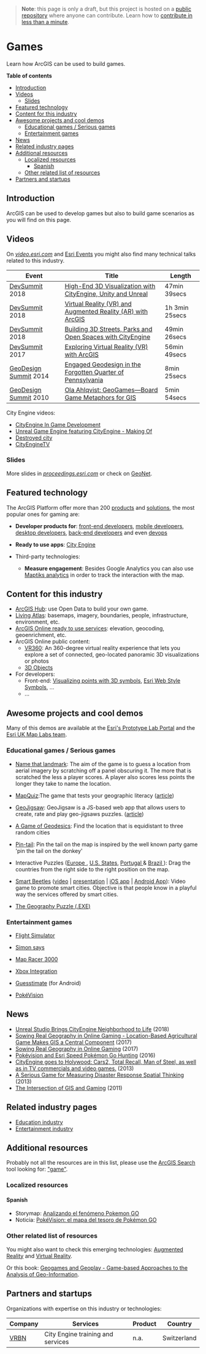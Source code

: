 > **Note**: this page is only a draft, but this project is hosted on a [public repository](https://github.com/hhkaos/awesome-arcgis) where anyone can contribute. Learn how to [contribute in less than a minute](https://github.com/hhkaos/awesome-arcgis/blob/master/CONTRIBUTING.md#contributions).

# Games

Learn how ArcGIS can be used to build games.

<!-- START doctoc generated TOC please keep comment here to allow auto update -->
<!-- DON'T EDIT THIS SECTION, INSTEAD RE-RUN doctoc TO UPDATE -->
**Table of contents**

- [Introduction](#introduction)
- [Videos](#videos)
  - [Slides](#slides)
- [Featured technology](#featured-technology)
- [Content for this industry](#content-for-this-industry)
- [Awesome projects and cool demos](#awesome-projects-and-cool-demos)
  - [Educational games / Serious games](#educational-games--serious-games)
  - [Entertainment games](#entertainment-games)
- [News](#news)
- [Related industry pages](#related-industry-pages)
- [Additional resources](#additional-resources)
  - [Localized resources](#localized-resources)
    - [Spanish](#spanish)
  - [Other related list of resources](#other-related-list-of-resources)
- [Partners and startups](#partners-and-startups)

<!-- END doctoc generated TOC please keep comment here to allow auto update -->

## Introduction

ArcGIS can be used to develop games but also to build game scenarios as you will find on this page.

## Videos

On [*video.esri.com*](https://www.esri.com/videos/search?q=INDUSTRY#?sortby=recent) and [Esri Events](https://www.youtube.com/channel/UC_yE3TatdZKAXvt_TzGJ6mw/search?query=INDUSTRY) you might also find many technical talks related to this industry.

|Event|Title|Length|
|---|---|---|
|[DevSummit](http://www.esri.com/events/devsummit) 2018|[High-End 3D Visualization with CityEngine, Unity and Unreal](https://www.youtube.com/watch?v=ToAPTfC4ITg)| 47min 39secs|
|[DevSummit](http://www.esri.com/events/devsummit) 2018|[Virtual Reality (VR) and Augmented Reality (AR) with ArcGIS](https://www.youtube.com/watch?v=ASIVJmlGNc8)|1h 3min 25secs
|[DevSummit](http://www.esri.com/events/devsummit) 2018|[Building 3D Streets, Parks and Open Spaces with CityEngine](https://www.youtube.com/watch?v=sO0iDzfsFU4)| 49min 26secs
|[DevSummit](http://www.esri.com/events/devsummit) 2017|[Exploring Virtual Reality (VR) with ArcGIS](https://www.youtube.com/watch?v=pdMtoGNdves)|56min 49secs
|[GeoDesign Summit](http://www.esri.com/events/geodesign-summit) 2014|[Engaged Geodesign in the Forgotten Quarter of Pennsylvania](https://www.youtube.com/watch?v=Y1vYM_BAYYE)|8min 25secs
|[GeoDesign Summit](http://www.esri.com/events/geodesign-summit) 2010| [Ola Ahlqvist: GeoGames—Board Game Metaphors for GIS](https://www.youtube.com/watch?v=Am2B2pHqeQI)| 5min 54secs

City Engine videos:

* [CityEngine In Game Development](https://www.youtube.com/watch?v=CepjEHI-sds)
* [Unreal Game Engine featuring CityEngine - Making Of](https://www.youtube.com/watch?v=HU2sWkCS600)
* [Destroyed city](http://www.esri.com/software/cityengine/industries/destroyed-city)
* [CityEngineTV](https://www.youtube.com/channel/UCq_4ineLg8X0_w6uqWcWxhQ)

### Slides

More slides in [*proceedings.esri.com*](https://www.google.es/search?q=site%3Aproceedings.esri.com+games) or check on [GeoNet](https://community.esri.com/content?query=INDUSTRY&filterID=all~objecttype~objecttype%5Bdocument%5D).

## Featured technology

The ArcGIS Platform offer more than 200 [products](../../../arcgis/products/README.md) and [solutions](https://solutions.arcgis.com/), the most popular ones for gaming are:

* **Developer products for**: [front-end developers](../../../front-end/README.md), [mobile developers](../../../mobile/README.md), [desktop developers](../../../desktop/README.md), [back-end developers](../../../back-end/README.md) and even [devops](../../../devops/README.md)

* **Ready to use apps**: [City Engine](../../../arcgis/products/city-engine/README.md)

* Third-party technologies:
    * **Measure engagement**: Besides Google Analytics you can also use [Maptiks analytics](https://maptiks.com/esri.html) in order to track the interaction with the map.

## Content for this industry

* [ArcGIS Hub](../../../arcgis/products/arcgis-hub/README.md): use Open Data to build your own game.
* [Living Atlas](../../../arcgis/products/living-atlas/README.md): basemaps, imagery, boundaries, people, infrastructure, environment, etc.
* [ArcGIS Online ready to use services](../../../arcgis/products/arcgis-online/rest-apis/ready-to-use-services/README.md): elevation, geocoding, geoenrichment, etc.
* ArcGIS Online public content:
    * [VR360](https://www.arcgis.com/home/search.html?q=typekeywords%3AVR360&t=content&start=1&sortOrder=desc&sortField=relevance): An 360-degree virtual reality experience that lets you explore a set of connected, geo-located panoramic 3D visualizations or photos
    * [3D Objects](https://www.arcgis.com/home/search.html?q=typekeywords%3A%223DObject%22&start=17&sortOrder=desc&sortField=relevance)
* For developers:
    * Front-end: [Visualizing points with 3D symbols](https://developers.arcgis.com/javascript/latest/guide/visualizing-points-3d/index.html), [Esri Web Style Symbols](https://developers.arcgis.com/javascript/latest/guide/esri-web-style-symbols/index.html), ...
    * ...

## Awesome projects and cool demos

Many of this demos are available at the [Esri's Prototype Lab Portal](https://maps.esri.com/portal/WebApps/index.html) and the [Esri UK Map Labs team](https://maplabs.github.io/).

### Educational games / Serious games

* [Name that landmark](https://github.com/maplabs/name-that-landmark): The aim of the game is to guess a location from aerial imagery by scratching off a panel obscuring it. The more that is scratched the less a player scores. A player also scores less points the longer they take to name the location.

* [MapQuiz](https://maps.esri.com/rc/quiz/index.html):The game that tests your geographic literacy ([article](https://community.esri.com/groups/applications-prototype-lab/blog/2014/11/17/map-quiz))

* [GeoJigsaw](https://maps.esri.com/rc/puzzle2/index.html): GeoJigsaw is a JS-based web app that allows users to create, rate and play geo-jigsaws puzzles. ([article](https://community.esri.com/groups/applications-prototype-lab/blog/2014/11/18/geojigsaw/))

* [A Game of Geodesics](https://maps.esri.com/jg/GeodesicsGame/index.html): Find the location that is equidistant to three random cities

* [Pin-tail](http://bit.ly/2lbwiuv): Pin the tail on the map is inspired by the well known party game 'pin the tail on the donkey'

* Interactive Puzzles ([Europe ](http://thinkmaps.github.io/Puzzle/index_en.html), [U.S. States](http://thinkmaps.net/puzzleus/index.html), [Portugal ](http://62.28.34.124/PuzzlePortugal/index_en.html) & [Brazil ](https://github.com/ezequias/PuzzleBrazil)): Drag the countries from the right side to the right position on the map.

* [Smart Beetles](https://www.slideshare.net/francisuji/esri-spain-conference-are-you-a-smart-citizen-try-smart-beetles) ([video](https://youtu.be/Ld0FHEItTh0?t=2m2s) | [presentation](https://www.youtube.com/watch?v=20prHlu4cvc) | [iOS app](https://www.youtube.com/redirect?q=http%3A%2F%2Fsmartbeetles.com%2Fios&v=Ld0FHEItTh0&event=video_description&redir_token=w0N0hx7XwfAd-kW7uXuX0AmQYRN8MTUyOTc1MzA4MkAxNTI5NjY2Njgy) | [Android App](https://www.youtube.com/redirect?q=http%3A%2F%2Fsmartbeetles.com%2Fandroid&v=Ld0FHEItTh0&event=video_description&redir_token=w0N0hx7XwfAd-kW7uXuX0AmQYRN8MTUyOTc1MzA4MkAxNTI5NjY2Njgy)): Video game to promote smart cities. Objective is that people know in a playful way the services offered by smart cities.

* [The Geography Puzzle (.EXE)](https://support.esri.com/en/download/605)

### Entertainment games

* [Flight Simulator](https://maps.esri.com/rc/simulator/index.html)

* [Simon says](https://htmlpreview.github.io/?https://github.com/maplabs/simon/blob/master/index.html)

* [Map Racer 3000](http://esriuk.com/mapracer)

* [Xbox Integration](https://maps.esri.com/rc/gamepad/index.html)

* [Guesstimate](http://www.geogames-team.org/?p=163) (for Android)

* [PokéVision](https://pokevision.com/)

## News

* [Unreal Studio Brings CityEngine Neighborhood to Life](https://www.unrealengine.com/en-US/blog/unreal-studio-brings-cityengine-neighborhood-to-life) (2018)
* [Sowing Real Geography in Online Gaming - Location-Based Agricultural Game Makes GIS a Central Component](http://www.esri.com/esri-news/arcnews/summer17articles/sowing-real-geography-in-online-gaming) (2017)
* [Sowing Real Geography in Online Gaming](http://www.esri.com/esri-news/arcnews/summer17articles/sowing-real-geography-in-online-gaming) (2017)
* [Pokévision and Esri Speed Pokémon Go Hunting](http://www.esri.com/esri-news/releases/16-3qtr/pokevision-and-esri-speed-pokemon-go-hunting) (2016)
* [CityEngine goes to Holywood: Cars2, Total Recall, Man of Steel, as well as in TV commercials and video games.](http://www.esri.com/esri-news/releases/13-3qtr/esri-goes-hollywood) (2013)
* [A Serious Game for Measuring Disaster Response Spatial Thinking](http://www.esri.com/esri-news/arcuser/summer-2013/~/media/files/pdfs/news/arcuser/0613/seriousgame.pdf) (2013)
* [The Intersection of GIS and Gaming](https://blogs.esri.com/esri/esri-insider/2011/10/07/the-intersection-of-gis-and-gaming/) (2011)

## Related industry pages

* [Education industry](https://www.esri.com/industries/education)
* [Entertainment industry](https://www.esri.com/en-us/arcgis/3d-gis/entertainment)

## Additional resources

Probably not all the resources are in this list, please use the [ArcGIS Search](https://esri-es.github.io/arcgis-search/) tool looking for: ["game"](https://esri-es.github.io/arcgis-search/?search="game"&utm_campaign=awesome-list&utm_source=awesome-list&utm_medium=page).

### Localized resources

#### Spanish

* Storymap: [Analizando el fenómeno Pokemon GO](https://geogeeks.maps.arcgis.com/apps/Cascade/index.html?appid=3f55153bf77a49cdab89fb0dcdef33df)
* Noticia: [PokéVision: el mapa del tesoro de Pokémon GO](https://esriblog.wordpress.com/2016/07/29/pokevision-el-mapa-del-tesoro-de-pokemon-go/)

### Other related list of resources

You might also want to check this emerging technologies: [Augmented Reality](../../emerging-technologies/ar/README.md) and [Virtual Reality](../../emerging-technologies/vr/README.md).

Or this book: [Geogames and Geoplay - Game-based Approaches to the Analysis of Geo-Information](https://www.springer.com/gp/book/9783319227733).

## Partners and startups

Organizations with expertise on this industry or technologies:

|Company|Services|Product|Country|
|---|---|---|---|
|[VRBN](https://www.vrbn.io/)|City Engine training and services|n.a.|Switzerland
